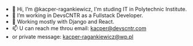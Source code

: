 - 👋 Hi, I’m @kacper-ragankiewicz, I'm studing IT in Polytechnic Institute. 
- 👀 I’m working in DevsCNTR as a Fullstack Developer. 
- 🌱 Working mostly with Django and React. 
- 📫 U can reach me throu email: kacper@devscntr.com 
- or private message: kacper-ragankiewicz@wp.pl
